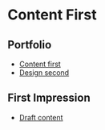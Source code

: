 # Content First

## Portfolio

- [Content first](../index.md) 
- [Design second](https://matyasletacek.my.canva.site/landing)

## First Impression

- [Draft content](https://matyasletacek.my.canva.site/landing)








